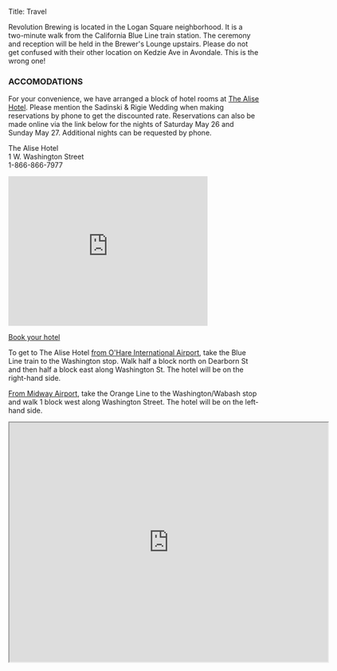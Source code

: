Title: Travel

Revolution Brewing is located in the Logan Square neighborhood. It is a two-minute walk from the California Blue Line train station. The ceremony and reception will be held in the Brewer's Lounge upstairs. Please do not get confused with their other location on Kedzie Ave in Avondale. This is the wrong one! 

### ACCOMODATIONS

For your convenience, we have arranged a block of hotel rooms at [The Alise Hotel](http://www.thealisechicago.com/). Please mention the Sadinski & Rigie Wedding when making reservations by phone to get the discounted rate. Reservations can also be made online via the link below for the nights of Saturday May 26 and Sunday May 27. Additional nights can be requested by phone.

   The Alise Hotel  
   1 W. Washington Street  
   1-866-866-7977  

   <div>
        <iframe src="https://www.google.com/maps/embed?pb=!1m18!1m12!1m3!1d7064.9534097097485!2d-87.63402156315624!3d41.88324299049782!2m3!1f0!2f0!3f0!3m2!1i1024!2i768!4f13.1!3m3!1m2!1s0x880e2ca52926d6d5%3A0x484f6c2e6b6bf1e!2sThe+Alise+Chicago+-+Staypineapple+Hotel!5e0!3m2!1sen!2sus!4v1513571590862" width="400" height="300" frameborder="0" style="border:0" allowfullscreen></iframe>
   </div>

[Book your hotel](https://gc.synxis.com/rez.aspx?Hotel=75615&Chain=17448&arrive=05/26/2018&depart=05/28/2018&adult=1&child=0&group=SADRIGWED)

To get to The Alise Hotel [from O'Hare International Airport](https://goo.gl/maps/kKoNoXC8Rkk), take the Blue Line train to the Washington stop. Walk half a block north on Dearborn St and then half a block east along Washington St. The hotel will be on the right-hand side.

[From Midway Airport](https://goo.gl/maps/AsQW7bMeAND2), take the Orange Line to the Washington/Wabash stop and walk 1 block west along Washington Street. The hotel will be on the left-hand side.

<div>
    <iframe src="https://www.google.com/maps/d/embed?mid=16UH0IFts0aG_ZA_9PzUlOQO5xFLaPO8-" width="640" height="480"></iframe>
</div>